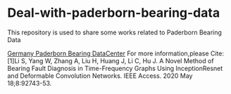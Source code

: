 # Deal-with-paderborn-bearing-data
This repository is used to share some works related to Paderborn Bearing Data

[Germany Paderborn Bearing DataCenter](https://mb.uni-paderborn.de/kat/forschung/datacenter/bearing-datacenter/)
For more information,please Cite: [1]Li S, Yang W, Zhang A, Liu H, Huang J, Li C, Hu J. A Novel Method of Bearing Fault Diagnosis in Time-Frequency Graphs Using InceptionResnet and Deformable Convolution Networks. IEEE Access. 2020 May 18;8:92743-53.
